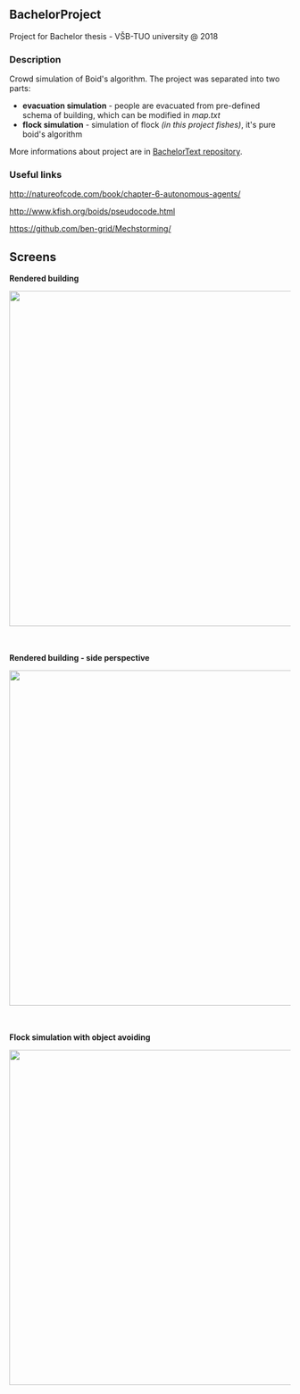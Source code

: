 ## BachelorProject
Project for Bachelor thesis - VŠB-TUO university @ 2018

### Description
Crowd simulation of Boid's algorithm. The project was separated into two parts:
* **evacuation simulation** - people are evacuated from pre-defined schema of building, which can be modified in *map.txt*
* **flock simulation** - simulation of flock *(in this project fishes)*, it's pure boid's algorithm

More informations about project are in [BachelorText repository](https://github.com/pr033r/BachelorText/blob/master/main.pdf).

### Useful links
http://natureofcode.com/book/chapter-6-autonomous-agents/

http://www.kfish.org/boids/pseudocode.html

https://github.com/ben-grid/Mechstorming/

## Screens

**Rendered building**

<a href="url"><img src="http://adam-lasak.xf.cz/w/bachelor-images/newscreen2.jpg" width="600" ></a>

</br></br>
**Rendered building - side perspective**

<a href="url"><img src="http://adam-lasak.xf.cz/w/bachelor-images/newscreen3.jpg" width="600" ></a>

</br></br>
**Flock simulation with object avoiding**

<a href="url"><img src="http://adam-lasak.xf.cz/w/bachelor-images/new_fish4.jpg" width="600" ></a>
